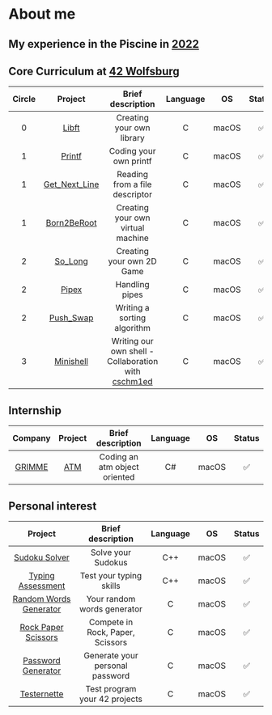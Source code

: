 # About me

## My experience in the Piscine in [2022](https://de.linkedin.com/posts/42wolfsburg_meet-the-pisciners-of-42-wolfsburg-lea-activity-7001888943784787968-BH_N)

## Core Curriculum at [42 Wolfsburg](https://42wolfsburg.de/)

| Circle | Project |  Brief description         | Language | OS       | Status |
|:------:|:-------:|:--------------------------:|:--------:|:--------:|:------:|
| 0      | [Libft](https://github.com/lspohle/libft)   | Creating your own library | C        | macOS| ✅|
| 1      | [Printf](https://github.com/lspohle/ft_printf)  |Coding your own printf | C        | macOS| ✅|
| 1      | [Get_Next_Line](https://github.com/lspohle/42_get_next_line/tree/main)  |Reading from a file descriptor   | C        | macOS| ✅|
| 1      | [Born2BeRoot](https://github.com/lspohle/42_born2beroot)  |Creating your own virtual machine      | C        | macOS| ✅|
|2       | [So_Long](https://github.com/lspohle/42_so_long)| Creating your own 2D Game| C | macOS|✅|
|2       | [Pipex](https://github.com/lspohle/42_pipex)| Handling pipes | C | macOS |✅|
|2       | [Push_Swap](https://github.com/lspohle/42_push_swap)| Writing a sorting algorithm | C | macOS |✅|
|3       | [Minishell](https://github.com/cschm1ed/minishell)| Writing our own shell - Collaboration with [cschm1ed](https://github.com/cschm1ed) | C | macOS |✅|

## Internship

| Company | Project       |         Brief description      |  Language | OS |  Status |
|:-------:|:-------------:|:------------------------------:|:--------:|:--------:|:--:|
|[GRIMME](https://grimme.com/de)   |[ATM](https://github.com/lspohle/atm)            |Coding an atm object oriented   | C#       | macOS|✅ |

## Personal interest

| Project       |         Brief description      | Language | OS |  Status |
|:-------------:|:------------------------------:|:--------:|:--------:|:--:|
|[Sudoku Solver](https://github.com/lspohle/PRIVATE_sudoku_solver)|Solve your Sudokus |  C++        | macOS|✅|
|[Typing Assessment](https://github.com/lspohle/PRIVATE_typing_assessment)|Test your typing skills |  C++        | macOS|✅|
|[Random Words Generator](https://github.com/lspohle/PRIVATE_rwg)|Your random words generator |  C        | macOS|✅|
|[Rock Paper Scissors](https://github.com/lspohle/PRIVATE_rps)|Compete in Rock, Paper, Scissors | C        | macOS|✅      |
|[Password Generator](https://github.com/lspohle/PRIVATE_password)|Generate your personal password |C        | macOS|✅     |
|[Testernette](https://github.com/lspohle/PRIVATE_testernette_42)|Test program your 42 projects | C        | macOS|✅     |
